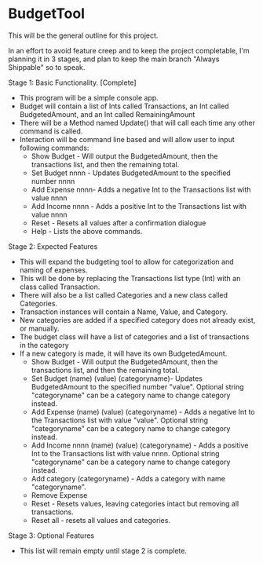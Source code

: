 # BudgetTool


This will be the general outline for this project. 

In an effort to avoid feature creep and to keep the project completable, I'm planning it in 3 stages, and plan to keep the main branch "Always Shippable" 
so to speak. 

Stage 1: Basic Functionality. [Complete]
* This program will be a simple console app. 
* Budget will contain a list of Ints called Transactions, an Int called BudgetedAmount, and an Int called RemainingAmount
* There will be a Method named Update() that will call each time any other command is called. 
* Interaction will be command line based and will allow user to input following commands:
    - Show Budget - Will output the BudgetedAmount, then the transactions list, and then the remaining total. 
    - Set Budget nnnn - Updates BudgetedAmount to the specified number nnnn
    - Add Expense nnnn- Adds a negative Int to the Transactions list with value nnnn
    - Add Income nnnn - Adds a positive Int to the Transactions list with value nnnn
    - Reset - Resets all values after a confirmation dialogue
    - Help - Lists the above commands.

        
Stage 2: Expected Features 
* This will expand the budgeting tool to allow for categorization and naming of expenses. 
* This will be done by replacing the Transactions list type (Int) with an class called Transaction. 
* There will also be a list called Categories and a new class called Categories. 
* Transaction instances will contain a Name, Value, and Category. 
* New categories are added if a specified category does not already exist, or manually. 
* The budget class will have a list of categories and a list of transactions in the category
* If a new category is made, it will have its own BudgetedAmount.     
    - Show Budget - Will output the BudgetedAmount, then the transactions list, and then the remaining total. 
    - Set Budget (name) (value) (categoryname)- Updates BudgetedAmount to the specified number "value". Optional string "categoryname" can be a category name to change category instead. 
    - Add Expense (name) (value) (categoryname) - Adds a negative Int to the Transactions list with value "value". Optional string "categoryname" can be a category name to change category instead. 
    - Add Income nnnn (name) (value) (categoryname)  - Adds a positive Int to the Transactions list with value nnnn. Optional string "categoryname" can be a category name to change category instead. 
    - Add category (categoryname) - Adds a category with name "categoryname". 
    - Remove Expense 
    - Reset - Resets values, leaving categories intact but removing all transactions. 
    - Reset all - resets all values and categories. 



Stage 3: Optional Features
* This list will remain empty until stage 2 is complete. 
        